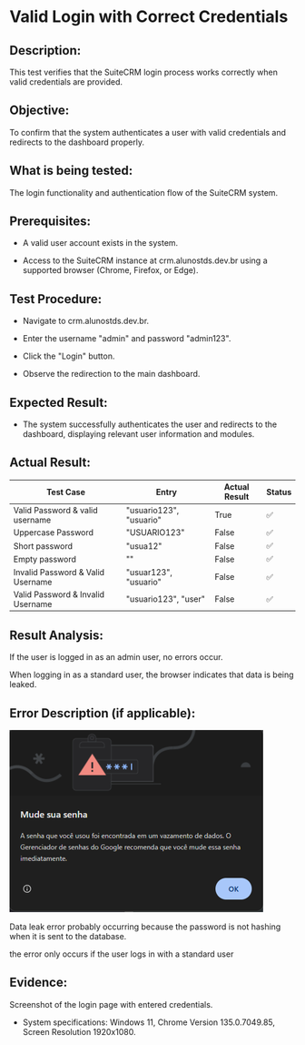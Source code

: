# Valid Login with Correct Credentials  
## Description: 
This test verifies that the SuiteCRM login process works correctly when valid credentials are provided.
## Objective:
To confirm that the system authenticates a user with valid credentials and redirects to the dashboard properly.
## What is being tested:
 The login functionality and authentication flow of the SuiteCRM system.
## Prerequisites:
* A valid user account exists in the system.

* Access to the SuiteCRM instance at crm.alunostds.dev.br using a supported browser (Chrome, Firefox, or Edge).

## Test Procedure:


* Navigate to crm.alunostds.dev.br.

* Enter the username "admin" and password "admin123".

* Click the "Login" button.

* Observe the redirection to the main dashboard.

## Expected Result:

* The system successfully authenticates the user and redirects to the dashboard, displaying relevant user information and modules.

## Actual Result:

| Test Case                | Entry       | Actual Result          | Status |
|------------------------------|---------------|--------------------------|--------|
| Valid Password & valid username | "usuario123", "usuario"  | True                     | ✅     |
| Uppercase Password          | "USUARIO123"    | False                    | ✅     |
| Short password                  | "usua12"       | False                    | ✅     |
| Empty password                  | ""            | False                    | ✅    |
| Invalid Password & Valid Username | "usuar123", "usuario"| False                    | ✅     |
| Valid Password & Invalid Username | "usuario123", "user" | False                    | ✅     |



## Result Analysis:

If the user is logged in as an admin user, no errors occur.


When logging in as a standard user, the browser indicates that data is being leaked.

## Error Description (if applicable):

![vazamento de dados](/images/image.png)

Data leak error probably occurring because the password is not hashing when it is sent to the database.

the error only occurs if the user logs in with a standard user

## Evidence:

Screenshot of the login page with entered credentials.

* System specifications: Windows 11, Chrome Version 135.0.7049.85, Screen Resolution 1920x1080.
